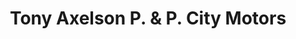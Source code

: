 ---
title: "Tony Axelson P. & P. City Motors"
url: /maryborough/tony-axelson-p-and-p-city-motors/
shop: car repair
---